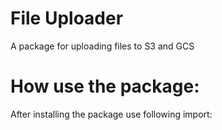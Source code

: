 # File Uploader
A package for uploading files to S3 and GCS


# How use the package:

After installing the package use following import: